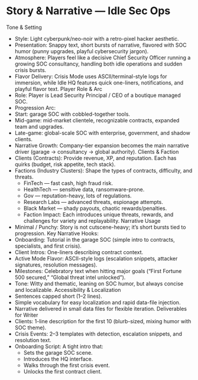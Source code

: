 # Story & Narrative — Idle Sec Ops
Tone & Setting
- Style: Light cyberpunk/neo-noir with a retro-pixel hacker aesthetic.
- Presentation: Snappy text, short bursts of narrative, flavored with SOC humor (punny upgrades, playful cybersecurity jargon).
- Atmosphere: Players feel like a decisive Chief Security Officer running a growing SOC consultancy, handling both idle operations and sudden crisis bursts.
- Flavor Delivery: Crisis Mode uses ASCII/terminal-style logs for immersion, while Idle HQ features quick one-liners, notifications, and playful flavor text.
Player Role & Arc
- Role: Player is Lead Security Principal / CEO of a boutique managed SOC.
- Progression Arc:
- Start: garage SOC with cobbled-together tools.
- Mid-game: mid-market clientele, recognizable contracts, expanded team and upgrades.
- Late-game: global-scale SOC with enterprise, government, and shadow clients.
- Narrative Growth: Company-tier expansion becomes the main narrative driver (garage → consultancy → global authority).
Clients & Faction
- Clients (Contracts): Provide revenue, XP, and reputation. Each has quirks (budget, risk appetite, tech stack).
- Factions (Industry Clusters): Shape the types of contracts, difficulty, and threats.
    - FinTech — fast cash, high fraud risk.
    - HealthTech — sensitive data, ransomware-prone.
    - Gov — reputation-heavy, lots of regulations.
    - Research Labs — advanced threats, espionage attempts.
    - Black Market — shady payouts, chaotic rewards/penalties.
    - Faction Impact: Each introduces unique threats, rewards, and challenges for variety and replayability.
Narrative Usage
- Minimal / Punchy: Story is not cutscene-heavy; it’s short bursts tied to progression.
Key Narrative Hooks:
- Onboarding: Tutorial in the garage SOC (simple intro to contracts, specialists, and first crisis).
- Client Intros: One-liners describing contract context.
- Active Mode Flavor: ASCII-style logs (escalation snippets, attacker signatures, resolution messages).
- Milestones: Celebratory text when hitting major goals (“First Fortune 500 secured,” “Global threat intel unlocked”).
- Tone: Witty and thematic, leaning on SOC humor, but always concise and localizable.
Accessibility & Localization
- Sentences capped short (1–2 lines).
- Simple vocabulary for easy localization and rapid data-file injection.
- Narrative delivered in small data files for flexible iteration.
Deliverables for Writer
- Clients: 1-line description for the first 10 (blurb-sized, mixing humor with SOC theme).
- Crisis Events: 2–3 templates with detection, escalation snippets, and resolution text.
- Onboarding Script: A tight intro that:
    - Sets the garage SOC scene.
    - Introduces the HQ interface.
    - Walks through the first crisis event.
    - Unlocks the first contract client.